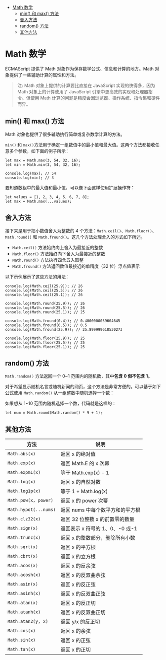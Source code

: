 <!--
 * @Description: Math 数学
 * @Author: shenxh
 * @Date: 2021-12-27 15:04:55
 * @LastEditors: shenxh
 * @LastEditTime: 2021-12-27 16:03:25
-->

- [Math 数学](#math-数学)
  - [min() 和 max() 方法](#min-和-max-方法)
  - [舍入方法](#舍入方法)
  - [random() 方法](#random-方法)
  - [其他方法](#其他方法)

# Math 数学
ECMAScript 提供了 Math 对象作为保存数学公式、信息和计算的地方。Math 对象提供了一些辅助计算的属性和方法。

> 注: Math 对象上提供的计算要比直接在 JavaScript 实现的快得多，因为 Math 对象上的计算使用了 JavaScript 引擎中更高效的实现和处理器指令。但使用 Math 计算的问题是精度会因浏览器、操作系统、指令集和硬件而异。

## min() 和 max() 方法
Math 对象也提供了很多辅助执行简单或复杂数学计算的方法。

`min()` 和 `max()`方法用于确定一组数值中的最小值和最大值。这两个方法都接收任意多个参数，如下面的例子所示：

```
let max = Math.max(3, 54, 32, 16);
let min = Math.min(3, 54, 32, 16);

console.log(max); // 54
console.log(min); // 3 
```

要知道数组中的最大值和最小值，可以像下面这样使用扩展操作符：

```
let values = [1, 2, 3, 4, 5, 6, 7, 8];
let max = Math.max(...values);
```

## 舍入方法
接下来是用于把小数值舍入为整数的 4 个方法：`Math.ceil()`、`Math.floor()`、`Math.round()` 和 `Math.fround()`。这几个方法处理舍入的方式如下所述。
+ `Math.ceil()` 方法始终向上舍入为最接近的整数
+ `Math.floor()` 方法始终向下舍入为最接近的整数
+ `Math.round()` 方法执行四舍五入取整
+ `Math.fround()` 方法返回数值最接近的单精度（32 位）浮点值表示

以下示例展示了这些方法的用法：

```
console.log(Math.ceil(25.9)); // 26
console.log(Math.ceil(25.5)); // 26
console.log(Math.ceil(25.1)); // 26

console.log(Math.round(25.9)); // 26
console.log(Math.round(25.5)); // 26
console.log(Math.round(25.1)); // 25

console.log(Math.fround(0.4)); // 0.4000000059604645
console.log(Math.fround(0.5)); // 0.5
console.log(Math.fround(25.9)); // 25.899999618530273

console.log(Math.floor(25.9)); // 25
console.log(Math.floor(25.5)); // 25
console.log(Math.floor(25.1)); // 25
```

## random() 方法
`Math.random()` 方法返回一个 0~1 范围内的随机数，其中**包含 0 但不包含 1**。

对于希望显示随机名言或随机新闻的网页，这个方法是非常方便的。可以基于如下公式使用 `Math.random()` 从一组整数中随机选择一个数：


如果想从 1~10 范围内随机选择一个数，代码就是这样的：

```
let num = Math.round(Math.random() * 9 + 1); 
```

## 其他方法
|方法|说明|
|-|-|
|`Math.abs(x)`|返回 x 的绝对值|
|`Math.exp(x)`|返回 Math.E 的 x 次幂|
|`Math.expm1(x)`|等于 Math.exp(x) - 1|
|`Math.log(x)`|返回 x 的自然对数|
|`Math.log1p(x)`|等于 1 + Math.log(x)|
|`Math.pow(x, power)`|返回 x 的 power 次幂|
|`Math.hypot(...nums)`|返回 nums 中每个数平方和的平方根|
|`Math.clz32(x)`|返回 32 位整数 x 的前置零的数量|
|`Math.sign(x)`|返回表示 x 符号的 1、0、-0 或-1|
|`Math.trunc(x)`|返回 x 的整数部分，删除所有小数|
|`Math.sqrt(x)`|返回 x 的平方根|
|`Math.cbrt(x)`|返回 x 的立方根|
|`Math.acos(x)`|返回 x 的反余弦|
|`Math.acosh(x)`|返回 x 的反双曲余弦|
|`Math.asin(x)`|返回 x 的反正弦|
|`Math.asinh(x)`|返回 x 的反双曲正弦|
|`Math.atan(x)`|返回 x 的反正切|
|`Math.atanh(x)`|返回 x 的反双曲正切|
|`Math.atan2(y, x)`|返回 y/x 的反正切|
|`Math.cos(x)`|返回 x 的余弦|
|`Math.sin(x)`|返回 x 的正弦|
|`Math.tan(x)`|返回 x 的正切|









